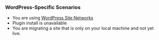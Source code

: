 ### WordPress-Specific Scenarios

- You are using [WordPress Site Networks](/migrate-wordpress-site-networks)
- Plugin install is unavailable
- You are migrating a site that is only on your local machine and not yet live. 
